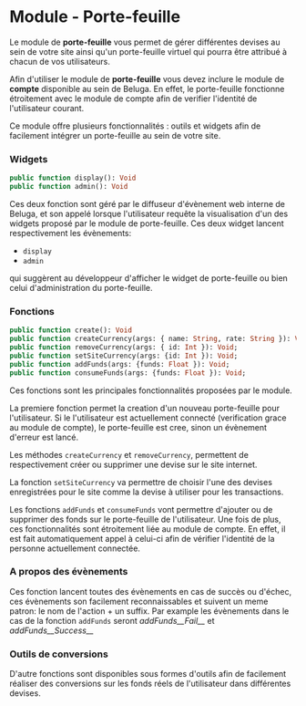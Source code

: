 Module - Porte-feuille
======================

Le module de __porte-feuille__ vous permet de gérer différentes devises au sein de votre site ainsi qu'un porte-feuille virtuel qui pourra être attribué à chacun de vos utilisateurs.

Afin d'utiliser le module de __porte-feuille__ vous devez inclure le module de __compte__ disponible au sein de Beluga. En effet, le porte-feuille fonctionne étroitement avec le module de compte afin de verifier l'identité de l'utilisateur courant.

Ce module offre plusieurs fonctionnalités : outils et widgets afin de facilement intégrer un porte-feuille au sein de votre site.

### Widgets


```Haxe
public function display(): Void
public function admin(): Void
```

Ces deux fonction sont géré par le diffuseur d'évènement web interne de Beluga, et son appelé lorsque l'utilisateur
requête la visualisation d'un des widgets proposé par le module de porte-feuille. Ces deux widget lancent 
respectivement les évènements:

* `display`
* `admin`

qui suggèrent au développeur d'afficher le widget de porte-feuille ou bien celui d'administration du porte-feuille.


### Fonctions

```Haxe
public function create(): Void
public function createCurrency(args: { name: String, rate: String }): Void;
public function removeCurrency(args: { id: Int }): Void;
public function setSiteCurrency(args: {id: Int }): Void;
public function addFunds(args: {funds: Float }): Void;
public function consumeFunds(args: {funds: Float }): Void;
```

Ces fonctions sont les principales fonctionnalités proposées par le module.

La premiere fonction permet la creation d'un nouveau porte-feuille pour l'utilisateur. Si le l'utilisateur est 
actuellement connecté (verification grace au module de compte), le porte-feuille est cree, sinon un évènement
d'erreur est lancé.


Les méthodes `createCurrency` et `removeCurrency`, permettent de respectivement créer ou supprimer une devise sur le site internet.

La fonction `setSiteCurrency` va permettre de choisir l'une des devises enregistrées pour le site comme la devise à utiliser pour les transactions.

Les fonctions `addFunds` et `consumeFunds` vont permettre d'ajouter ou de supprimer des fonds sur le porte-feuille de l'utilisateur. Une fois de plus, ces fonctionnalités sont étroitement liée au module de compte. En effet, il est fait automatiquement appel à celui-ci afin de vérifier l'identité de la personne actuellement connectée.

### A propos des évènements

Ces fonction lancent toutes des évènements en cas de succès ou d'échec, ces évènements son facilement reconnaissables 
et suivent un meme patron: le nom de l'action + un suffix. Par example les évènements dans le cas de la fonction 
`addFunds` seront *addFunds__Fail__* et *addFunds__Success__*

### Outils de conversions

D'autre fonctions sont disponibles sous formes d'outils afin de facilement réaliser des conversions sur les fonds réels de l'utilisateur dans différentes devises.

